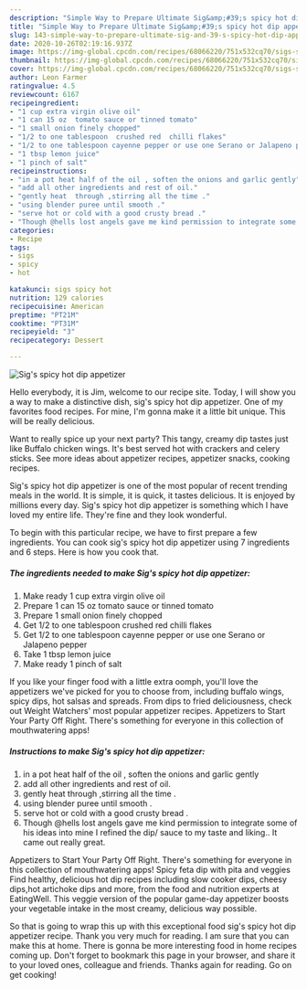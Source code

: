 ```yaml
---
description: "Simple Way to Prepare Ultimate Sig&amp;#39;s spicy hot dip appetizer"
title: "Simple Way to Prepare Ultimate Sig&amp;#39;s spicy hot dip appetizer"
slug: 143-simple-way-to-prepare-ultimate-sig-and-39-s-spicy-hot-dip-appetizer
date: 2020-10-26T02:19:16.937Z
image: https://img-global.cpcdn.com/recipes/68066220/751x532cq70/sigs-spicy-hot-dip-appetizer-recipe-main-photo.jpg
thumbnail: https://img-global.cpcdn.com/recipes/68066220/751x532cq70/sigs-spicy-hot-dip-appetizer-recipe-main-photo.jpg
cover: https://img-global.cpcdn.com/recipes/68066220/751x532cq70/sigs-spicy-hot-dip-appetizer-recipe-main-photo.jpg
author: Leon Farmer
ratingvalue: 4.5
reviewcount: 6167
recipeingredient:
- "1 cup extra virgin olive oil"
- "1 can 15 oz  tomato sauce or tinned tomato"
- "1 small onion finely chopped"
- "1/2 to one tablespoon  crushed red  chilli flakes"
- "1/2 to one tablespoon cayenne pepper or use one Serano or Jalapeno pepper"
- "1 tbsp lemon juice"
- "1 pinch of salt"
recipeinstructions:
- "in a pot heat half of the oil , soften the onions and garlic gently"
- "add all other ingredients and rest of oil."
- "gently heat  through ,stirring all the time ."
- "using blender puree until smooth ."
- "serve hot or cold with a good crusty bread ."
- "Though @hells lost angels gave me kind permission to integrate some of his ideas into mine I refined the dip/ sauce to my taste and liking.. It came out really great."
categories:
- Recipe
tags:
- sigs
- spicy
- hot

katakunci: sigs spicy hot 
nutrition: 129 calories
recipecuisine: American
preptime: "PT21M"
cooktime: "PT31M"
recipeyield: "3"
recipecategory: Dessert

---
```



![Sig&#39;s spicy hot dip appetizer](https://img-global.cpcdn.com/recipes/68066220/751x532cq70/sigs-spicy-hot-dip-appetizer-recipe-main-photo.jpg)

Hello everybody, it is Jim, welcome to our recipe site. Today, I will show you a way to make a distinctive dish, sig&#39;s spicy hot dip appetizer. One of my favorites food recipes. For mine, I'm gonna make it a little bit unique. This will be really delicious.

Want to really spice up your next party? This tangy, creamy dip tastes just like Buffalo chicken wings. It&#39;s best served hot with crackers and celery sticks. See more ideas about appetizer recipes, appetizer snacks, cooking recipes.

Sig&#39;s spicy hot dip appetizer is one of the most popular of recent trending meals in the world. It is simple, it is quick, it tastes delicious. It is enjoyed by millions every day. Sig&#39;s spicy hot dip appetizer is something which I have loved my entire life. They're fine and they look wonderful.


To begin with this particular recipe, we have to first prepare a few ingredients. You can cook sig&#39;s spicy hot dip appetizer using 7 ingredients and 6 steps. Here is how you cook that.

<!--inarticleads1-->

##### The ingredients needed to make Sig&#39;s spicy hot dip appetizer:

1. Make ready 1 cup extra virgin olive oil
1. Prepare 1 can 15 oz  tomato sauce or tinned tomato
1. Prepare 1 small onion finely chopped
1. Get 1/2 to one tablespoon  crushed red  chilli flakes
1. Get 1/2 to one tablespoon cayenne pepper or use one Serano or Jalapeno pepper
1. Take 1 tbsp lemon juice
1. Make ready 1 pinch of salt


If you like your finger food with a little extra oomph, you&#39;ll love the appetizers we&#39;ve picked for you to choose from, including buffalo wings, spicy dips, hot salsas and spreads. From dips to fried deliciousness, check out Weight Watchers&#39; most popular appetizer recipes. Appetizers to Start Your Party Off Right. There&#39;s something for everyone in this collection of mouthwatering apps! 

<!--inarticleads2-->

##### Instructions to make Sig&#39;s spicy hot dip appetizer:

1. in a pot heat half of the oil , soften the onions and garlic gently
1. add all other ingredients and rest of oil.
1. gently heat  through ,stirring all the time .
1. using blender puree until smooth .
1. serve hot or cold with a good crusty bread .
1. Though @hells lost angels gave me kind permission to integrate some of his ideas into mine I refined the dip/ sauce to my taste and liking.. It came out really great.


Appetizers to Start Your Party Off Right. There&#39;s something for everyone in this collection of mouthwatering apps! Spicy feta dip with pita and veggies Find healthy, delicious hot dip recipes including slow cooker dips, cheesy dips,hot artichoke dips and more, from the food and nutrition experts at EatingWell. This veggie version of the popular game-day appetizer boosts your vegetable intake in the most creamy, delicious way possible. 

So that is going to wrap this up with this exceptional food sig&#39;s spicy hot dip appetizer recipe. Thank you very much for reading. I am sure that you can make this at home. There is gonna be more interesting food in home recipes coming up. Don't forget to bookmark this page in your browser, and share it to your loved ones, colleague and friends. Thanks again for reading. Go on get cooking!
